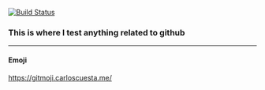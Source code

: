 [![Build Status](https://travis-ci.com/yuhanchan/github_deploy.svg?branch=master)](https://travis-ci.com/yuhanchan/github_deploy)

### This is where I test anything related to github

---

#### Emoji
https://gitmoji.carloscuesta.me/
